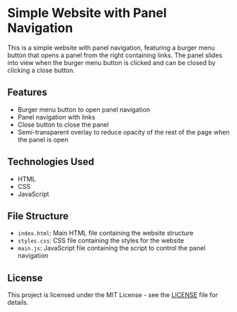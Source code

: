 # Simple Website with Panel Navigation

This is a simple website with panel navigation, featuring a burger menu button that opens a panel from the right containing links. The panel slides into view when the burger menu button is clicked and can be closed by clicking a close button.

## Features

- Burger menu button to open panel navigation
- Panel navigation with links
- Close button to close the panel
- Semi-transparent overlay to reduce opacity of the rest of the page when the panel is open

## Technologies Used

- HTML
- CSS
- JavaScript

## File Structure

- `index.html`: Main HTML file containing the website structure
- `styles.css`: CSS file containing the styles for the website
- `main.js`: JavaScript file containing the script to control the panel navigation

## License

This project is licensed under the MIT License - see the [LICENSE](LICENSE) file for details.
